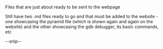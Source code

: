 Files that are just about ready to be sent to the webpage
 
Still have two .md files ready to go and that must be added to the website - one showcasing the pyramid file (which is shown again and again on the website) and the other showcasing the gdb debugger, its basic commands, etc
 
--snip--
